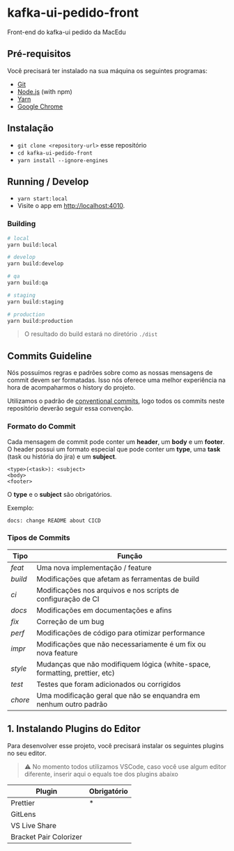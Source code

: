 # kafka-ui-pedido-front

Front-end do kafka-ui pedido da MacEdu

## Pré-requisitos

Você precisará ter instalado na sua máquina os seguintes programas:

- [Git](https://git-scm.com/)
- [Node.js](https://nodejs.org/) (with npm)
- [Yarn](https://yarnpkg.com/)
- [Google Chrome](https://google.com/chrome/)

## Instalação

- `git clone <repository-url>` esse repositório
- `cd kafka-ui-pedido-front`
- `yarn install --ignore-engines`

## Running / Develop

- `yarn start:local`
- Visite o app em [http://localhost:4010](http://localhost:4010).

### Building

```bash
# local
yarn build:local

# develop
yarn build:develop

# qa
yarn build:qa

# staging
yarn build:staging

# production
yarn build:production
```

> O resultado do build estará no diretório `./dist`

## Commits Guideline

Nós possuímos regras e padrões sobre como as nossas mensagens de commit devem ser formatadas. Isso nós oferece uma melhor experiência na hora de acompaharmos o history do projeto.

Utilizamos o padrão de [conventional commits](https://www.conventionalcommits.org/), logo todos os commits neste repositório deverão seguir essa convenção.

### Formato do Commit

Cada mensagem de commit pode conter um **header**, um **body** e um **footer**. O header possui um formato especial que pode conter um **type**, uma **task** (task ou história do jira) e um **subject**.

```
<type>(<task>): <subject>
<body>
<footer>
```

O **type** e o **subject** são obrigatórios.

Exemplo:

`docs: change README about CICD`

### Tipos de Commits

| Tipo    | Função                                                                      |
| ------- | --------------------------------------------------------------------------- |
| _feat_  | Uma nova implementação / feature                                            |
| _build_ | Modificações que afetam as ferramentas de build                             |
| _ci_    | Modificações nos arquivos e nos scripts de configuração de CI               |
| _docs_  | Modificações em documentações e afins                                       |
| _fix_   | Correção de um bug                                                          |
| _perf_  | Modificações de código para otimizar performance                            |
| _impr_  | Modificações que não necessariamente é um fix ou nova feature               |
| _style_ | Mudanças que não modifiquem lógica (white-space, formatting, prettier, etc) |
| _test_  | Testes que foram adicionados ou corrigidos                                  |
| _chore_ | Uma modificação geral que não se enquandra em nenhum outro padrão           |

## 1. Instalando Plugins do Editor

Para desenvolver esse projeto, você precisará instalar os seguintes plugins no seu editor.

> ⚠️ No momento todos utilizamos VSCode, caso você use algum editor diferente, inserir aqui o equals toe dos plugins abaixo

| Plugin                 | Obrigatório |
| ---------------------- | ----------- |
| Prettier               | \*          |
| GitLens                |             |
| VS Live Share          |             |
| Bracket Pair Colorizer |             |
